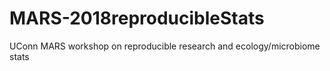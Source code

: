 # MARS-2018reproducibleStats
UConn MARS workshop on reproducible research and ecology/microbiome stats

